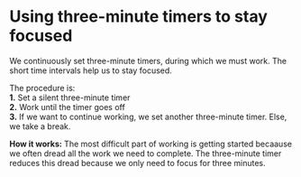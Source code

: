 # Using three-minute timers to stay focused  

We continuously set three-minute timers, during which we must work. The short time intervals help us to stay focused.  

The procedure is:  
**1.** Set a silent three-minute timer   
**2.** Work until the timer goes off    
**3.** If we want to continue working, we set another three-minute timer. Else, we take a break.   

**How it works:** The most difficult part of working is getting started becaause we often dread all the work we need to complete. The three-minute timer reduces this dread because we only need to focus for three minutes.  
